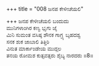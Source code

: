 +++
title = "008 ಜನಪ ಕೇಳೀಚೆಯಲಿ"

+++
ಜನಪ ಕೇಳೀಚೆಯಲಿ ಬಂದುದು  
ಮುನಿಗಳಾಂಗಿರ ಕಣ್ವ ಭೃಗು ಜೈ   
ಮಿನಿ ಸುಮಂತ ವಸಿಷ್ಠ ಶೌನಕ ಗಾಗ್ರ್ಯ ಬೃಹದಶ್ವ  
ಸನಕ ಶುಕ ಜಾಬಾಲಿ ತಿತ್ತಿರಿ  
ವಿನುತ ಮಾರ್ಕಾಂಡೇಯ ಮುದ್ಗಲ  
ತನಯ ರೋಮಶ ಕುತ್ಸವತ್ಸರು ಶೈಬ್ಯ ನಾರದರು   ॥8॥
